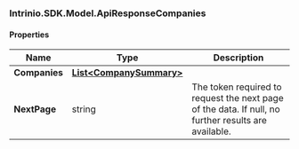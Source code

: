 [//]: # (CLASS:Intrinio.SDK.Model.ApiResponseCompanies)

[//]: # (KIND:object)

### Intrinio.SDK.Model.ApiResponseCompanies
#### Properties

[//]: # (START_DEFINITION)

Name | Type | Description
------------ | ------------- | -------------
**Companies** | [**List&lt;CompanySummary&gt;**](CompanySummary.md) |  &nbsp;
**NextPage** | string | The token required to request the next page of the data. If null, no further results are available. &nbsp;

[//]: # (END_DEFINITION)


[//]: # (CONTAINED_CLASS:Intrinio.SDK.Model.CompanySummary)



